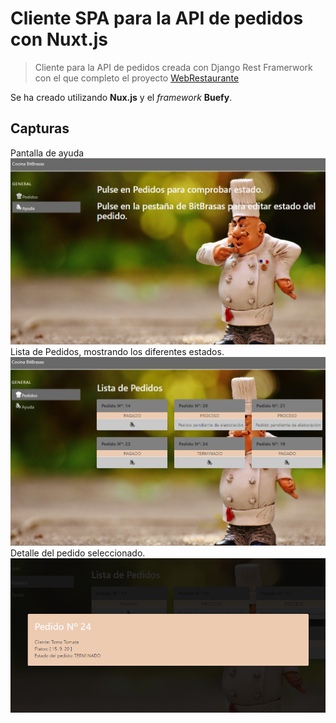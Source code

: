 # Cliente SPA para la API de pedidos con Nuxt.js
> Cliente para la API de pedidos creada con Django Rest Framerwork con el que completo el proyecto [WebRestaurante](https://github.com/carlos4Dev/WebRestaurante)

Se ha creado utilizando **Nux.js** y el *framework* **Buefy**.

## Capturas
Pantalla de ayuda
![](img/Detalle_01.png)
Lista de Pedidos, mostrando los diferentes estados.
![](img/Detalle_02.png)
Detalle del pedido seleccionado.
![](img/Detalle_03.png)

